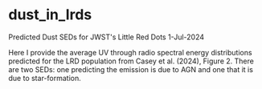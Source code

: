 # dust_in_lrds
Predicted Dust SEDs for JWST's Little Red Dots
1-Jul-2024

Here I provide the average UV through radio spectral energy distributions predicted for the LRD population from Casey et al. (2024), Figure 2.  There are two SEDs: one predicting the emission is due to AGN and one that it is due to star-formation.
